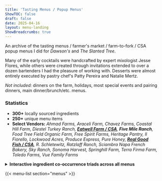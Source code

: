 ```yaml
---
title: 'Tasting Menus / Popup Menus'
ShowTOC: false
draft: false
date: 2025-04-16
layout: menu-landing
ShowBreadcrumbs: true
---
```


An archive of the tasting menus / farmer's market / farm-to-fork / CSA popup menus I did for *Dawson's* and *The Slanted Tree*.

Many of the early cocktails were handcrafted by expert mixologist Jesse Flores, while others were created through invitations extended to over a dozen bartenders I had the pleasure of working with.
Desserts were almost entirely executed by pastry chef's Patty Pereira and Natalie Mertz. 

*Not included:* dinners on the farm, holidays, most special events and pairing dinners, main dinner/brunch/etc. menus.

### Statistics

* **300+** locally sourced ingredients
* **250+** unique menu items
* **Select Vendors:**
*Ahmad Farms,
Araceli Farm,
Chavez Farms,
Coastal Hill Farm,
Diestel Turkey Ranch,
**[Eatwell Farm / CSA](https://eatwell.com)**,
**Five Mile Ranch**,
Food Tree Field Organic Farm,
Free Spirit Farms,
Heritage Pantry,
Il Fiorello,
Lockwood Acres,
Produce Express,
Pure Honey,
**[Real Good Fish / CSA](https://www.realgoodfish.com/)**,
R. Schletewitz,
Ratzlaff Ranch,
Sciambra Napa French Bakery,
Sky Ranch,
Sonoma Harvest,
Springhill Farm,
Terra Firma Farm,
Toledo Farms,
Vue Family Farms*


<details>
  <summary><b>Interactive ingredient co-occurrence triads across all menus</b></summary>
  
  {{< tsneplot 
      src="/data/tsne-plot/triad_tsne_plot.html" 
      caption="<b>t-SNE ingredient triad co-occurrences cluster map</b>. This interactive <a href='https://en.wikipedia.org/wiki/T-distributed_stochastic_neighborhood_embedding'>t-SNE</a> plot shows the 3D projection of all the ingredient triads (three items appearing together) in these menus. The t-SNE plot visualizes clusters of these triads, highlighting interesting culinary pairings, strict adherence to growing season availability, and overarching culinary clustering patterns. Data points represent groups of three ingredients that often appear together across menu items, offering a deeper look into ingredient relationships." 
  >}}

</details>

{{< menu-list section="menus" >}}
